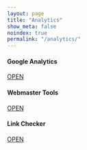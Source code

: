 ```yaml
---
layout: page
title: "Analytics"
show_meta: false
noindex: true
permalink: "/analytics/"
--- 
```


#### Google Analytics
<a class="radius button small" href="https://www.google.com/webmasters/tools/dashboard?hl=en&siteUrl=http://islanddentalservices.github.io/idsonline/">OPEN</a> 


#### Webmaster Tools
<a class="radius button small" href="https://www.google.com/webmasters/tools/home?hl=en">OPEN</a> 

#### Link Checker
<a class="radius button small" href="http://validator.w3.org/checklink?uri=http%3A%2F%2Fislanddentalservices.github.io%2Fids%2F&hide_type=all&depth=&check=Check#results1">OPEN</a> 



